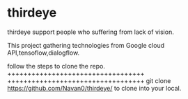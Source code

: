 # thirdeye
thirdeye support people who suffering from lack of vision. 

This project gathering technologies from Google cloud API,tensoflow,dialogflow.

follow the steps to clone the repo.
++++++++++++++++++++++++++++++++++
++++++++++++++++++++++++++++++++++
git clone https://github.com/Navan0/thirdeye/ to clone into your local.

